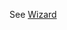 See [Wizard](https://mongoose.ws/wizard/#/output?board=rt1020&ide=GCC+make&rtos=baremetal&file=README.md)
